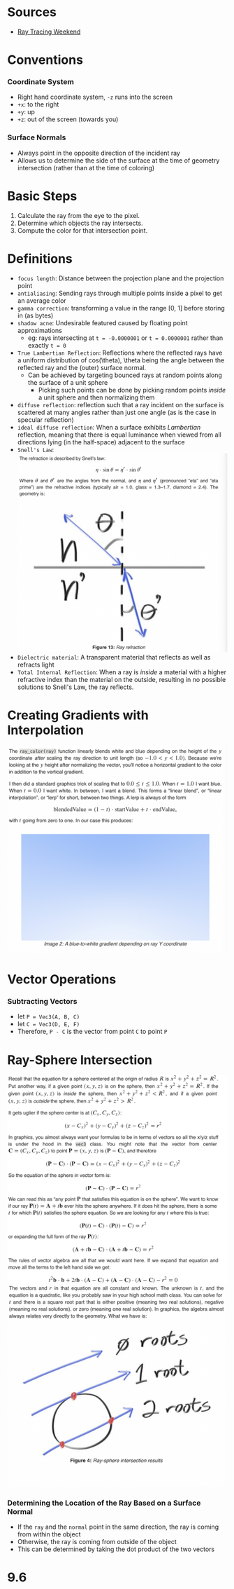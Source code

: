 # Sources
- [Ray Tracing Weekend](https://raytracing.github.io/books/RayTracingInOneWeekend.html)

# Conventions

### Coordinate System
- Right hand coordinate system, `-z` runs into the screen
- `+x`: to the right
- `+y`: up
- `+z`: out of the screen (towards you) 

### Surface Normals
- Always point in the opposite direction of the incident ray
- Allows us to determine the side of the surface at the time of geometry intersection (rather
  than at the time of coloring)

# Basic Steps
1. Calculate the ray from the eye to the pixel.
2. Determine which objects the ray intersects.
3. Compute the color for that intersection point.

# Definitions
- `focus length`: Distance between the projection plane and the projection point 
- `antialiasing`: Sending rays through multiple points inside a pixel to get an average color
- `gamma correction`: transforming a value in the range [0, 1] before storing in (as bytes)
- `shadow acne`: Undesirable featured caused by floating point approximations
  - eg: rays intersecting at `t = -0.0000001` or `t = 0.0000001` rather than exactly `t = 0` 
- `True Lambertian Reflection`: Reflections where the reflected rays have a uniform distribution of cos(\theta), \theta
  being the angle between the reflected ray and the (outer) surface normal. 
  - Can be achieved by targeting bounced rays at random points along the surface of a unit sphere
    - Picking such points can be done by picking random points _inside_ a unit sphere and then normalizing them
- `diffuse reflection`: reflection such that a ray incident on the surface is scattered at many angles rather than just
  one angle (as is the case in specular reflection)
- `ideal diffuse reflection`: When a surface exhibits *Lambertian* reflection, meaning that there is equal
  luminance when viewed from all directions lying (in the half-space) adjacent to the surface 
- `Snell's Law`: ![Snell's Law](images/snellslaw.png)
- `Dielectric material`: A transparent material that reflects as well as refracts light
- `Total Internal Reflection`: When a ray is _inside_ a material with a higher refractive index than the material on the outside, resulting in no possible solutions to Snell's Law, the ray reflects. 



# Creating Gradients with Interpolation
![Gradient](images/gradient.png)

# Vector Operations

### Subtracting Vectors
- let `P = Vec3(A, B, C)`
- let `C = Vec3(D, E, F)`
- Therefore, `P - C` is the vector from point `C` to point `P`

# Ray-Sphere Intersection
![Ray-Sphere Intersection](images/ray-sphere%20intersection.png)
![Ray-Sphere Roots](images/ray-sphere%20roots.png)

### Determining the Location of the Ray Based on a Surface Normal
- If the `ray` and the `normal` point in the same direction, the ray
  is coming from within the object
- Otherwise, the ray is coming from outside of the object
- This can be determined by taking the dot product of the two vectors

# 9.6
